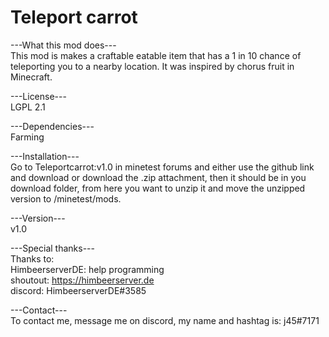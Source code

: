 # Teleport carrot

---What this mod does---<br />
This mod is makes a craftable eatable item that has a 1 in 10 chance of teleporting you to a nearby location. It was inspired by chorus fruit in Minecraft.

---License---<br />
LGPL 2.1

---Dependencies---<br />
Farming

---Installation---<br />
Go to Teleportcarrot:v1.0 in minetest forums and either use the github link and download or download the .zip attachment, then it should be in you download folder, from here you want to unzip it and move the unzipped version to /minetest/mods.


---Version---<br />
v1.0

---Special thanks---<br />
Thanks to:<br />
HimbeerserverDE: help programming<br />
shoutout: https://himbeerserver.de<br />
discord: HimbeerserverDE#3585<br />

---Contact---<br />
To contact me, message me on discord, my name and hashtag is: j45#7171
